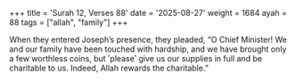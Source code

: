+++
title = 'Surah 12, Verses 88'
date = '2025-08-27'
weight = 1684
ayah = 88
tags = ["allah", "family"]
+++

When they entered Joseph’s presence, they pleaded, “O Chief Minister! We and our family have been touched with hardship, and we have brought only a few worthless coins, but ˹please˺ give us our supplies in full and be charitable to us. Indeed, Allah rewards the charitable.”
